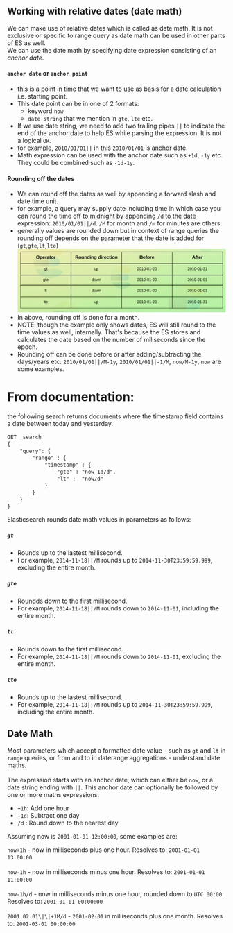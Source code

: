 ## Working with relative dates (date math)

We can make use of relative dates which is called as date math. It is not exclusive or specific to range query as date math can be used in other parts of ES as well.<br>
We can use the date math by specifying date expression consisting of an *anchor date*.

#### `anchor date` or `anchor point`
- this is a point in time that we want to use as basis for a date calculation i.e. starting point.
- This date point can be in one of 2 formats:
	- keyword `now`
	- `date string` that we mention in `gte`, `lte` etc.
- If we use date string, we need to add two trailing pipes `||` to indicate the end of the anchor date to help ES while parsing the expression. It is not a logical `OR`.
- for example, `2010/01/01||` in this `2010/01/01` is anchor date.
- Math expression can be used with the anchor date such as `+1d`, `-1y` etc. They could be combined such as `-1d-1y`.

#### Rounding off the dates

- We can round off the dates as well by appending a forward slash and date time unit.
- for example, a query may supply date including time in which case you can round the time off to midnight by appending `/d` to the date expression: `2010/01/01||/d`. `/M` for month and `/m` for minutes are others.
- generally values are rounded down but in context of range queries the rounding off depends on the parameter that the date is added for (`gt`,`gte`,`lt`,`lte`)
![Rounding off of dates][RoundingOff]
- In above, rounding off is done for a month.
- NOTE: though the example only shows dates, ES will still round to the time values as well, internally. That's because the ES stores and calculates the date based on the number of miliseconds since the epoch.
- Rounding off can be done before or after adding/subtracting the days/years etc: `2010/01/01||/M-1y`, `2010/01/01||-1/M`, `now/M-1y`, `now` are some examples.

# From documentation:
the following search returns documents where the timestamp field contains a date between today and yesterday.<br>
```
GET _search
{
    "query": {
        "range" : {
            "timestamp" : {
                "gte" : "now-1d/d",
                "lt" :  "now/d"
            }
        }
    }
}
```
Elasticsearch rounds date math values in parameters as follows:

##### `gt`
- Rounds up to the lastest millisecond.
- For example, `2014-11-18||/M` rounds up to `2014-11-30T23:59:59.999`, excluding the entire month.
##### `gte`
- Roundds down to the first millisecond.
- For example, `2014-11-18||/M` rounds down to `2014-11-01`, including the entire month.
##### `lt`
- Rounds down to the first millisecond.
- For example, `2014-11-18||/M` rounds down to `2014-11-01`, excluding the entire month.
##### `lte`
- Rounds up to the lastest millisecond.
- For example, `2014-11-18||/M` rounds up to `2014-11-30T23:59:59.999`, including the entire month.

## Date Math
Most parameters which accept a formatted date value - such as `gt` and `lt` in `range` queries, or from and to in daterange aggregations - understand date maths.<br><br>
The expression starts with an anchor date, which can either be `now`, or a date string ending with `||`. This anchor date can optionally be followed by one or more maths expressions:
- `+1h`: Add one hour
- `-1d`: Subtract one day
- `/d` : Round down to the nearest day

Assuming now is `2001-01-01 12:00:00`, some examples are:

`now+1h`              - now in milliseconds plus one hour. Resolves to: `2001-01-01 13:00:00`<br><br>
`now-1h`              - now in milliseconds minus one hour. Resolves to: `2001-01-01 11:00:00`<br><br>
`now-1h/d`            - now in milliseconds minus one hour, rounded down to `UTC 00:00`. Resolves to: `2001-01-01 00:00:00`<br><br>
`2001.02.01\|\|+1M/d` - `2001-02-01` in milliseconds plus one month. Resolves to: `2001-03-01 00:00:00`<br><br>

[RoundingOff]: <https://github.com/penguinmishra/images_repo/blob/master/Elasticsearch/range_date_rounding_off.JPG>